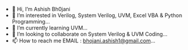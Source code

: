 - 👋 Hi, I’m Ashish Bh0jani
- 👀 I’m interested in Verilog, System Verilog, UVM, Excel VBA & Python Programming...
- 🌱 I’m currently learning UVM...
- 💞️ I’m looking to collaborate on System Verilog & UVM Coding...
- 📫 How to reach me EMAIL : bhojani.ashish1@gmail.com...

<!---
Bh0jani/Bh0jani is a ✨ special ✨ repository because its `README.md` (this file) appears on your GitHub profile.
You can click the Preview link to take a look at your changes.
--->
